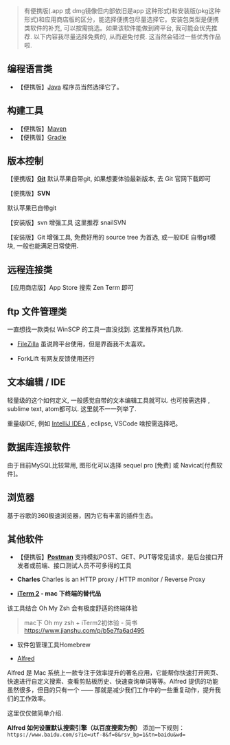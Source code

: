 > 有便携版(.app 或 dmg镜像但内部依旧是app 这种形式)和安装版(pkg这种形式)和应用商店版的区分，能选择便携包尽量选择它。安装包类型是便携类软件的补充, 可以按需挑选。如果该软件能做到跨平台, 我可能会优先推荐. 以下内容我尽量选择免费的, 从而避免付费. 这当然会错过一些优秀作品啦. 

## 编程语言类

* 【便携版】[Java](https://www.oracle.com/java/technologies/javase-downloads.html) 程序员当然选择它了。

## 构建工具

* 【便携版】[Maven](https://mirrors.huaweicloud.com/apache/maven/maven-3/)
* 【便携版】[Gradle](https://gradle.org/)

## 版本控制

【便携版】**[Git](https://git-scm.com/downloads)**
默认苹果自带git, 如果想要体验最新版本, 去 Git 官网下载即可

【便携版】**SVN**

默认苹果已自带git

【安装版】svn 增强工具  这里推荐 snailSVN

【安装版】Git 增强工具, 免费好用的 source tree 为首选, 或一般IDE 自带git模块, 一般也能满足日常使用.

## 远程连接类

【应用商店版】App Store 搜索 Zen Term 即可 

## ftp 文件管理类

一直想找一款类似  WinSCP 的工具一直没找到. 这里推荐其他几款.

* [FileZilla](https://www.filezilla.cn/download/client/) 虽说跨平台使用，但是界面我不太喜欢。

* ForkLift  有网友反馈使用还行

## 文本编辑 / IDE

轻量级的这个如何定义, 一般感觉自带的文本编辑工具就可以. 也可按需选择 , sublime text, atom都可以. 这里就不一一列举了.

重量级IDE, 例如 [IntelliJ IDEA](https://www.jetbrains.com/idea/) , eclipse, VSCode 啥按需选择吧。

## 数据库连接软件

由于目前MySQL比较常用, 图形化可以选择 sequel pro [免费] 或 Navicat[付费软件]。

## 浏览器

基于谷歌的360极速浏览器，因为它有丰富的插件生态。

## 其他软件

* 【便携版】**[Postman](https://www.postman.com/downloads/)**
支持模拟POST、GET、PUT等常见请求，是后台接口开发者或前端、接口测试人员不可多得的工具

* **Charles**
Charles is an HTTP proxy / HTTP monitor / Reverse Proxy

* **[iTerm 2](https://www.iterm2.com/downloads.html) - mac 下终端的替代品**

该工具结合  Oh My Zsh 会有极度舒适的终端体验

> mac下 Oh my zsh + iTerm2初体验 - 简书
https://www.jianshu.com/p/b5e7fa6ad495

* 软件包管理工具Homebrew

* [Alfred](https://www.alfredapp.com/)

Alfred 是 Mac 系统上一款专注于效率提升的著名应用，它能帮你快速打开网页、快速进行自定义搜索、查看剪贴板历史、快速查询单词等等。Alfred 提供的功能虽然很多，但目的只有一个 —— 那就是减少我们工作中的一些重复动作，提升我们的工作效率。

这里仅仅做简单介绍. 

**Alfred 如何设置默认搜索引擎（以百度搜索为例）**
添加一下规则：`https://www.baidu.com/s?ie=utf-8&f=8&rsv_bp=1&tn=baidu&wd=`

